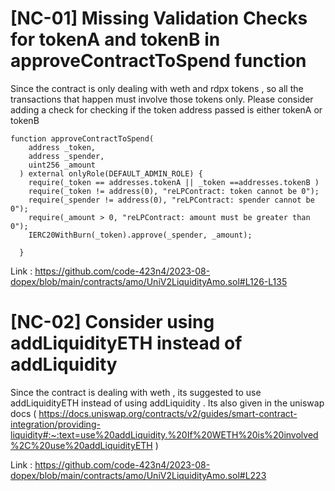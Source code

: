 # [NC-01] Missing Validation Checks for tokenA and tokenB in **approveContractToSpend** function 

Since the contract is only dealing with weth and rdpx tokens , so all the transactions that happen must involve those tokens only. Please consider adding a check for checking if the token address passed is either tokenA or tokenB

```  
function approveContractToSpend(
    address _token,
    address _spender,
    uint256 _amount
  ) external onlyRole(DEFAULT_ADMIN_ROLE) {
    require(_token == addresses.tokenA || _token ==addresses.tokenB )
    require(_token != address(0), "reLPContract: token cannot be 0");
    require(_spender != address(0), "reLPContract: spender cannot be 0");
    require(_amount > 0, "reLPContract: amount must be greater than 0");
    IERC20WithBurn(_token).approve(_spender, _amount); 

  }

```
Link : https://github.com/code-423n4/2023-08-dopex/blob/main/contracts/amo/UniV2LiquidityAmo.sol#L126-L135

# [NC-02] Consider using addLiquidityETH instead of addLiquidity 

Since the contract is dealing with weth , its suggested to use addLiquidityETH instead of using addLiquidity . Its also given in the uniswap docs ( https://docs.uniswap.org/contracts/v2/guides/smart-contract-integration/providing-liquidity#:~:text=use%20addLiquidity.%20If%20WETH%20is%20involved%2C%20use%20addLiquidityETH )

Link : https://github.com/code-423n4/2023-08-dopex/blob/main/contracts/amo/UniV2LiquidityAmo.sol#L223



